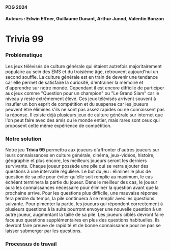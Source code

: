 #### PDG 2024
#### Auteurs : Edwin Effner, Guillaume Dunant, Arthur Junod, Valentin Bonzon


# Trivia 99

### Problématique
Les jeux télévisés de culture générale qui étaient autrefois majoritairement populaire au sein des EMS et du troisième âge, retrouvent aujourd'hui un second souffle. 
La culture générale est en train de devenir une tendance car elle permet de satisfaire la curiosité, d'entrainer la mémoire et d'apprendre sur notre monde.
Cependant il est encore difficile de participer aux jeux comme "Question pour un champion" ou "Le Grand Slam" car le niveau y reste extrêmement élevé. 
Ces jeux télévisés arrivent souvent à insufler un bon esprit de compétition et du suspense car les joueurs peuvent être éliminés s'ils ne sont pas assez rapides ou ne connaissent pas la réponse. 
Il existe déjà plusieurs jeux de culture générale sur internet que l'on peut faire avec des amis ou le monde entier, mais rares sont ceux qui proposent cette même expérience de compétition. 

### Notre solution
Notre jeu **Trivia 99** permettra aux joueurs d'affronter d'autres joueurs sur leurs connaissances en culture générale, cinéma, jeux-vidéos, histoire, géographie et plus encore, les meilleurs joueurs seront les derniers survivants. Chaque joueur possède une pile qui se verra ajouter des questions à une intervalle régulière. Le but du jeu : éliminer le plus de question de sa pile pour éviter qu'elle soit remplie au maximum, le cas échéant terminera la partie du joueur. Dans le meilleur des cas, le joueur aura les connaissances nécessaire pour éliminer la question avant que la prochaine arrive. Pour les questions plus difficile, une mauvaise réponse fera perdre du temps, la pile continuera à se remplir avec les questions suivante.
Pour pimenter la partie, les joueurs qui répondent correctement à plusieurs questions à la suite pourront envoyer une nouvelle question à un autre joueur, augmentant la taille de sa pile. Les joueurs ciblés devront faire face aux questions supplémentaires en plus des questions habituelles. Ils devront faire preuve de rapidité et de bonne connaissance pour ne pas se laisser submerger par les questions.

### Processus de travail

